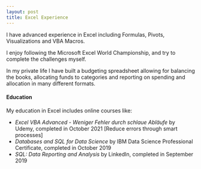 ```yaml
---
layout: post
title: Excel Experience
---
```


I have advanced experience in Excel including Formulas, Pivots, Visualizations and VBA Macros.

I enjoy following the Microsoft Excel World Championship, and try to complete the challenges myself. 

In my private life I have built a budgeting spreadsheet allowing for balancing the books, allocating funds to categories and reporting on spending and allocation in many different formats. 

#### Education

My education in Excel includes online courses like:
- *Excel VBA Advanced - Weniger Fehler durch schlaue Abläufe* by Udemy, completed in October 2021 [Reduce errors through smart processes]
- *Databases and SQL for Data Science* by IBM Data Science Professional Certificate, completed in October 2019
- *SQL: Data Reporting and Analysis* by LinkedIn, completed in September 2019